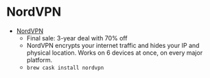 # NordVPN
- [NordVPN](https://nordvpn.com/)
  -  Final sale: 3-year deal with 70% off
  - NordVPN encrypts your internet traffic and hides your IP and physical location. Works on 6 devices at once, on every major platform.
  - `brew cask install nordvpn`
